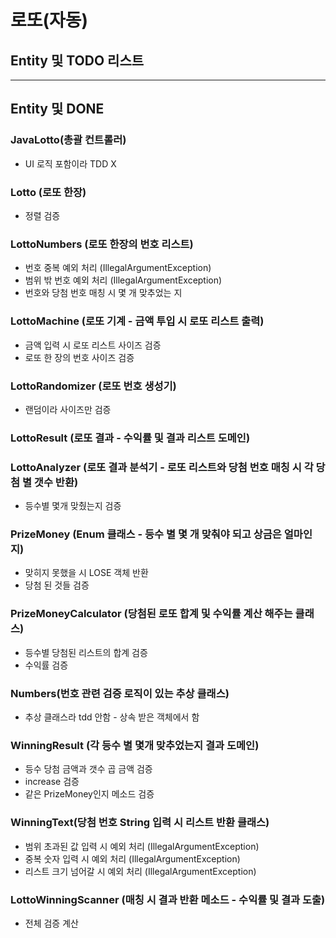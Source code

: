 # 로또(자동)

## Entity 및 TODO 리스트

---

## Entity 및 DONE

### JavaLotto(총괄 컨트롤러)

- UI 로직 포함이라 TDD X

### Lotto (로또 한장)
- 정렬 검증

### LottoNumbers (로또 한장의 번호 리스트)
- 번호 중복 예외 처리 (IllegalArgumentException)
- 범위 밖 번호 예외 처리 (IllegalArgumentException)
- 번호와 당첨 번호 매칭 시 몇 개 맞추었는 지 

### LottoMachine (로또 기계 - 금액 투입 시 로또 리스트 출력)
- 금액 입력 시 로또 리스트 사이즈 검증
- 로또 한 장의 번호 사이즈 검증 

### LottoRandomizer (로또 번호 생성기)
- 랜덤이라 사이즈만 검증

### LottoResult (로또 결과 - 수익률 및 결과 리스트 도메인)


### LottoAnalyzer (로또 결과 분석기 - 로또 리스트와 당첨 번호 매칭 시 각 당첨 별 갯수 반환)
- 등수별 몇개 맞췄는지 검증

### PrizeMoney (Enum 클래스 - 등수 별 몇 개 맞춰야 되고 상금은 얼마인지)
- 맞히지 못했을 시 LOSE 객체 반환
- 당첨 된 것들 검증

### PrizeMoneyCalculator (당첨된 로또 합계 및 수익률 계산 해주는 클래스)
- 등수별 당첨된 리스트의 합계 검증
- 수익률 검증

### Numbers(번호 관련 검증 로직이 있는 추상 클래스)
- 추상 클래스라 tdd 안함 - 상속 받은 객체에서 함

### WinningResult (각 등수 별 몇개 맞추었는지 결과 도메인)
- 등수 당첨 금액과 갯수 곱 금액 검증
- increase 검증
- 같은 PrizeMoney인지 메소드 검증

### WinningText(당첨 번호 String 입력 시 리스트 반환 클래스)
- 범위 초과된 값 입력 시 예외 처리 (IllegalArgumentException)
- 중복 숫자 입력 시 예외 처리 (IllegalArgumentException)
- 리스트 크기 넘어갈 시 예외 처리 (IllegalArgumentException)

### LottoWinningScanner (매칭 시 결과 반환 메소드 - 수익률 및 결과 도출)
- 전체 검증 계산